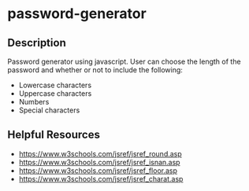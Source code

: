 # password-generator

## Description

Password generator using javascript. User can choose the length of the password and whether or not to include the following:

- Lowercase characters
- Uppercase characters
- Numbers
- Special characters

## Helpful Resources

- <https://www.w3schools.com/jsref/jsref_round.asp>
- <https://www.w3schools.com/jsref/jsref_isnan.asp>
- <https://www.w3schools.com/jsref/jsref_floor.asp>
- <https://www.w3schools.com/jsref/jsref_charat.asp>
